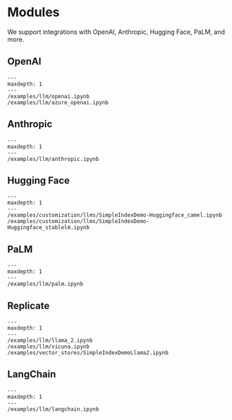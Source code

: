 # Modules

We support integrations with OpenAI, Anthropic, Hugging Face, PaLM, and more.

## OpenAI
```{toctree}
---
maxdepth: 1
---
/examples/llm/openai.ipynb
/examples/llm/azure_openai.ipynb

```

## Anthropic
```{toctree}
---
maxdepth: 1
---
/examples/llm/anthropic.ipynb

```

## Hugging Face
```{toctree}
---
maxdepth: 1
---
/examples/customization/llms/SimpleIndexDemo-Huggingface_camel.ipynb
/examples/customization/llms/SimpleIndexDemo-Huggingface_stablelm.ipynb

```


## PaLM

```{toctree}
---
maxdepth: 1
---
/examples/llm/palm.ipynb

```


## Replicate

```{toctree}
---
maxdepth: 1
---
/examples/llm/llama_2.ipynb
/examples/llm/vicuna.ipynb
/examples/vector_stores/SimpleIndexDemoLlama2.ipynb
```

## LangChain

```{toctree}
---
maxdepth: 1
---
/examples/llm/langchain.ipynb
```
